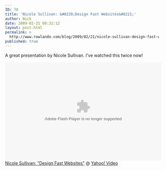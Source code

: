```yaml
---
ID: 78
title: 'Nicole Sullivan: &#8220;Design Fast Websites&#8221;'
author: Nick
date: 2009-02-21 00:32:12
layout: post.html
permalink: >
  http://www.rowlando.com/blog/2009/02/21/nicole-sullivan-design-fast-websites/
published: true
---
```

A great presentation by Nicole Sullivan. I've watched this twice now!
<div><object width="512" height="322" data="http://d.yimg.com/static.video.yahoo.com/yep/YV_YEP.swf?ver=2.2.34" type="application/x-shockwave-flash"><param name="allowFullScreen" value="true" /><param name="AllowScriptAccess" value="always" /><param name="bgcolor" value="#000000" /><param name="flashVars" value="id=11192533&amp;vid=4156174&amp;lang=en-us&amp;intl=us&amp;thumbUrl=http%3A//us.i1.yimg.com/us.yimg.com/p/i/bcst/videosearch/6581/77038678.jpeg&amp;embed=1" /><param name="src" value="http://d.yimg.com/static.video.yahoo.com/yep/YV_YEP.swf?ver=2.2.34" /><param name="flashvars" value="id=11192533&amp;vid=4156174&amp;lang=en-us&amp;intl=us&amp;thumbUrl=http%3A//us.i1.yimg.com/us.yimg.com/p/i/bcst/videosearch/6581/77038678.jpeg&amp;embed=1" /><param name="allowfullscreen" value="true" /></object>
<a href="http://video.yahoo.com/watch/4156174/11192533">Nicole Sullivan: "Design Fast Websites"</a> @ <a href="http://video.yahoo.com">Yahoo! Video</a></div>